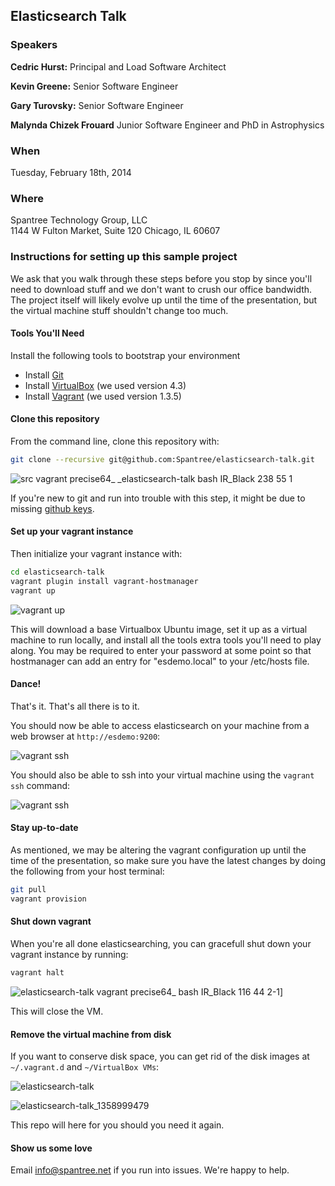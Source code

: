## Elasticsearch Talk

### Speakers
**Cedric Hurst:** Principal and Load Software Architect

**Kevin Greene:** Senior Software Engineer

**Gary Turovsky:** Senior Software Engineer

**Malynda Chizek Frouard** Junior Software Engineer and PhD in Astrophysics 

### When

Tuesday, February 18th, 2014

### Where

Spantree Technology Group, LLC  
1144 W Fulton Market, Suite 120
Chicago, IL 60607

### Instructions for setting up this sample project

We ask that you walk through these steps before you stop by since you'll need to download stuff
and we don't want to crush our office bandwidth.  The project itself will likely evolve up until
the time of the presentation, but the virtual machine stuff shouldn't change too much.

#### Tools You'll Need

Install the following tools to bootstrap your environment

* Install [Git](https://help.github.com/articles/set-up-git)
* Install [VirtualBox](https://www.virtualbox.org/) (we used version 4.3)
* Install [Vagrant](http://www.vagrantup.com/) (we used version 1.3.5)

#### Clone this repository

From the command line, clone this repository with:

```bash
git clone --recursive git@github.com:Spantree/elasticsearch-talk.git
```

![src vagrant precise64_ _elasticsearch-talk bash IR_Black 238 55 1](https://f.cloud.github.com/assets/530343/91372/a8ba382e-659c-11e2-924e-1dec8536f9ad.png)

If you're new to git and run into trouble with this step, it might be due to missing 
[github keys](https://help.github.com/articles/generating-ssh-keys).

#### Set up your vagrant instance

Then initialize your vagrant instance with:

```bash
cd elasticsearch-talk
vagrant plugin install vagrant-hostmanager
vagrant up
```

![vagrant up](https://github.com/Spantree/elasticsearch-talk/blob/develop/images/vagrantup.png?raw=true)


This will download a base Virtualbox Ubuntu image, set it up as a virtual machine to run locally,
and install all the tools extra tools you'll need to play along.  You may be required to enter your password at some point so that hostmanager can add an entry for "esdemo.local" to your /etc/hosts file.

#### Dance!

That's it.  That's all there is to it.

You should now be able to access elasticsearch on your machine from a web browser at `http://esdemo:9200`:

![vagrant ssh](https://github.com/Spantree/elasticsearch-talk/blob/develop/images/esbrowser.png?raw=true)

You should also be able to ssh into your virtual machine using the `vagrant ssh` command:

![vagrant ssh](https://github.com/Spantree/elasticsearch-talk/blob/develop/images/vagrantssh.png?raw=true)

#### Stay up-to-date

As mentioned, we may be altering the vagrant configuration up until the time of the presentation, so make sure you have 
the latest changes by doing the following from your host terminal:

```bash
git pull
vagrant provision
```

#### Shut down vagrant

When you're all done elasticsearching, you can gracefull shut down your vagrant instance by running:

```bash
vagrant halt
```

![elasticsearch-talk vagrant precise64_ bash IR_Black 116 44 2-1](https://f.cloud.github.com/assets/530343/92646/fa12d092-65e6-11e2-9391-ffd039939874.png)]

This will close the VM.

#### Remove the virtual machine from disk

If you want to conserve disk space, you can get rid of the disk images at `~/.vagrant.d` 
and `~/VirtualBox VMs`:

![elasticsearch-talk](https://f.cloud.github.com/assets/530343/92637/39ba1012-65e6-11e2-873f-3e756b54cd70.png)

![elasticsearch-talk_1358999479](https://f.cloud.github.com/assets/530343/92638/4fdf39e4-65e6-11e2-81bd-9d281d9fa412.png)

This repo will here for you should you need it again.

#### Show us some love

Email info@spantree.net if you run into issues.  We're happy to help.


